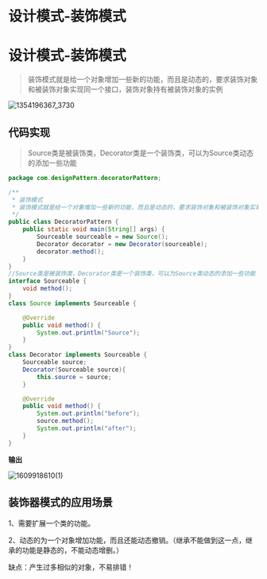 # 设计模式-装饰模式


# 设计模式-装饰模式

> 装饰模式就是给一个对象增加一些新的功能，而且是动态的，要求装饰对象和被装饰对象实现同一个接口，装饰对象持有被装饰对象的实例

![1354196367_3730](https://images-jsh.oss-cn-beijing.aliyuncs.com/img/1354196367_3730.PNG)

## 代码实现

> Source类是被装饰类，Decorator类是一个装饰类，可以为Source类动态的添加一些功能

```java
package com.designPattern.decoratorPattern;

/**
 * 装饰模式
 * 装饰模式就是给一个对象增加一些新的功能，而且是动态的，要求装饰对象和被装饰对象实现同一个接口，装饰对象持有被装饰对象的实例
 */
public class DecoratorPattern {
    public static void main(String[] args) {
        Sourceable sourceable = new Source();
        Decorator decorator = new Decorator(sourceable);
        decorator.method();
    }
}
//Source类是被装饰类，Decorator类是一个装饰类，可以为Source类动态的添加一些功能
interface Sourceable {
    void method();
}
class Source implements Sourceable {

    @Override
    public void method() {
        System.out.println("Source");
    }
}
class Decorator implements Sourceable {
    Sourceable source;
    Decorator(Sourceable source){
        this.source = source;
    }

    @Override
    public void method() {
        System.out.println("before");
        source.method();
        System.out.println("after");
    }
}


```

**输出**

![1609918610(1)](https://images-jsh.oss-cn-beijing.aliyuncs.com/img/1609918610(1).png)

## 装饰器模式的应用场景

1、需要扩展一个类的功能。

2、动态的为一个对象增加功能，而且还能动态撤销。（继承不能做到这一点，继承的功能是静态的，不能动态增删。）

缺点：产生过多相似的对象，不易排错！

